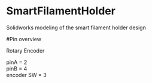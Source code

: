 # SmartFilamentHolder
Solidworks modeling of the smart filament holder design

#Pin overview

Rotary Encoder

pinA = 2  
pinB = 4  
encoder SW = 3  
